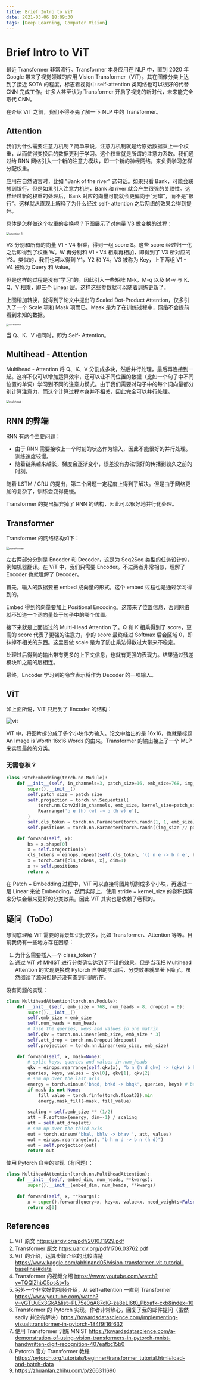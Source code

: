 ```yaml
---
title: Brief Intro to ViT
date: 2021-03-06 18:09:30
tags: [Deep Learning, Computer Vision]
---
```


# Brief Intro to ViT

最近 Transformer 非常流行。Transformer 本身应用在 NLP 中，直到 2020 年 Google 带来了视觉领域的应用 Vision Transformer（ViT）。其在图像分类上达到了接近 SOTA 的程度，标志着视觉中 self-attention 类网络也可以很好的代替 CNN 完成工作。许多人甚至认为 Transformer 开启了视觉的新时代，未来能完全取代 CNN。

在介绍 ViT 之前，我们不得不先了解一下 NLP 中的 Transformer。

## Attention

我们为什么需要注意力机制？简单来说，注意力机制就是给原始数据乘上一个权重，从而使得变换后的数据更利于学习。这个权重就是所谓的注意力系数。我们通过给 RNN 网络引入一个新的注意力模块，即一个新的神经网络，来负责学习怎样分配权重。

应用在自然语言时，比如 "Bank of the river" 这句话。如果只看 Bank，可能会联想到银行。但是如果引入注意力机制，Bank 和 river 就会产生很强的关联性。这样经过新的权重的处理后，Bank 对应的向量可能就会更偏向于“河岸”，而不是“银行”。这样就从直观上解释了为什么经过 self- attention 之后网络的效果会得到提升。

具体是怎样做这个权重的变换呢？下图展示了对向量 V3 做变换的过程：

<img src="/img/brief-vit/attention-1.jpg" alt="attention-1" style="zoom:50%;" />

V3 分别和所有的向量 V1 - V4 相乘，得到一组 score S。这些 score 经过归一化之后即得到了权重 W。W 再分别和 V1 - V4 相乘再相加，即得到了 V3 所对应的 Y3。类似的，我们也可以得到 Y1，Y2 和 Y4。V3 被称为 Key，上下两组 V1 - V4 被称为 Query 和 Value。

但是这样的过程是没有“学习”的。因此引入一些矩阵 M-k，M-q 以及 M-v 与 K、Q、V 相乘，即三个 Linear 层。这样这些参数就可以随着训练更新了。

上图稍加转换，就得到了论文中提出的 Scaled Dot-Product Attention，仅多引入了一个 Scale 项和 Mask 项而已。Mask 是为了在训练过程中，网络不会提前看到未知的数据。

<img src="/img/brief-vit/dot-attention.png" alt="dot-attention" style="zoom:40%;" />

当 Q、K、V 相同时，即为 Self- Attention。

## Multihead - Attention

Multihead - Attention 将 Q、K、V 分割成多块，然后并行处理，最后再连接到一起。这样不仅可以增加运算效率，还可以让不同位置的数据（比如一个句子中不同位置的单词）学习到不同的注意力模式。由于我们需要对句子中的每个词向量都分别计算注意力，而这个计算过程本身并不相关，因此完全可以并行处理。

<img src="/img/brief-vit/multihead.png" alt="multihead" style="zoom:50%;" />

## RNN 的弊端

RNN 有两个主要问题：

- 由于 RNN 需要接收上一个时刻的状态作为输入，因此不能很好的并行处理。训练速度较慢。
- 随着链条越来越长，梯度会逐渐变小，误差没有办法很好的传播到较久之前的时刻。

随着 LSTM / GRU 的提出，第二个问题一定程度上得到了解决。但是由于网络更加的复杂了，训练会变得更慢。

Transformer 的提出摒弃掉了 RNN 的结构，因此可以很好地并行化处理。

## Transformer

Transformer 的网络结构如下：

<img src="/img/brief-vit/transformer.png" alt="transformer" style="zoom:50%;" />

左右两部分分别是 Encoder 和 Decoder，这是为 Seq2Seq 类型的任务设计的，例如机器翻译。在 ViT 中，我们只需要 Encoder。不过两者非常相似，理解了 Encoder 也就理解了 Decoder。

首先，输入的数据要被 embed 成向量的形式，这个 embed 过程也是通过学习得到的。

Embed 得到的向量要加上 Positional Encoding。这带来了位置信息，否则网络就不知道一个词向量处于句子中的哪个位置。

接下来就是上面谈过的 Multi-Head Attention 了。Q 和 K 相乘得到了 score，更高的 score 代表了更强的注意力，小的 score 最终经过 Softmax 后会区域 0，即抹掉不相关的东西。这里要做 scale 是为了防止乘法得数过大带来不稳定。

处理过后得到的输出带有更多的上下文信息，也就有更强的表现力。结果通过残差模块和之前的层相连。

最终，Encoder 学习到的隐含表示将作为 Decoder 的一项输入。

## ViT

如上面所说，ViT 只用到了 Encoder 的结构：

![vit](/img/brief-vit/vit.png)

ViT 中，将图片拆分成了多个小块作为输入。论文中给出的是 16x16，也就是标题 An Image is Worth 16x16 Words 的由来。Transformer 的输出接上了一个 MLP 来实现最终的分类。

### 无需卷积？

```python
class PatchEmbedding(torch.nn.Module):
    def __init__(self, in_channels=3, patch_size=16, emb_size=768, img_size=224):
        super().__init__()
        self.patch_size = patch_size
        self.projection = torch.nn.Sequential(
            torch.nn.Conv2d(in_channels, emb_size, kernel_size=patch_size, stride=patch_size),
            Rearrange('b e (h) (w) -> b (h w) e'),
        )
        self.cls_token = torch.nn.Parameter(torch.randn(1, 1, emb_size))
        self.positions = torch.nn.Parameter(torch.randn((img_size // patch_size) ** 2 + 1, emb_size)) 

    def forward(self, x):
        bs = x.shape[0]
        x = self.projection(x)
        cls_tokens = einops.repeat(self.cls_token, '() n e -> b n e', b=bs)
        x = torch.cat([cls_tokens, x], dim=1)
        x += self.positions
        return x
```

在 Patch + Embedding 过程中，ViT 可以直接将图片切割成多个小块，再通过一层 Linear 来做 Embedding。然而实际上，使用 stride = kernel_size 的卷积运算来分块会带来更好的分类效果。因此 ViT 其实也是依赖了卷积的。

## 疑问（ToDo）

想彻底理解 ViT 需要的背景知识比较多，比如 Transformer、Attention 等等。目前我仍有一些地方存在困惑：

1. 为什么需要插入一个 class_token？
2. 通过 ViT 对 MNIST 进行分类确实达到了不错的效果。但是当我把 Multihead Attention 的实现更换成 Pytorch 自带的实现后，分类效果就显著下降了。虽然阅读了源码但是还没有查到问题所在。

没有问题的实现：

```python
class MultiheadAttention(torch.nn.Module):
    def __init__(self, emb_size = 768, num_heads = 8, dropout = 0):
        super().__init__()
        self.emb_size = emb_size
        self.num_heads = num_heads
        # fuse the queries, keys and values in one matrix
        self.qkv = torch.nn.Linear(emb_size, emb_size * 3)
        self.att_drop = torch.nn.Dropout(dropout)
        self.projection = torch.nn.Linear(emb_size, emb_size)
        
    def forward(self, x, mask=None):
        # split keys, queries and values in num_heads
        qkv = einops.rearrange(self.qkv(x), "b n (h d qkv) -> (qkv) b h n d", h=self.num_heads, qkv=3)
        queries, keys, values = qkv[0], qkv[1], qkv[2]
        # sum up over the last axis
        energy = torch.einsum('bhqd, bhkd -> bhqk', queries, keys) # batch, num_heads, query_len, key_len
        if mask is not None:
            fill_value = torch.finfo(torch.float32).min
            energy.mask_fill(~mask, fill_value)
            
        scaling = self.emb_size ** (1/2)
        att = F.softmax(energy, dim=-1) / scaling
        att = self.att_drop(att)
        # sum up over the third axis
        out = torch.einsum('bhal, bhlv -> bhav ', att, values)
        out = einops.rearrange(out, "b h n d -> b n (h d)")
        out = self.projection(out)
        return out
```

使用 Pytorch 自带的实现（有问题）：

```python
class MultiheadAttention(torch.nn.MultiheadAttention):
    def __init__(self, embed_dim, num_heads, **kwargs):
        super().__init__(embed_dim, num_heads, **kwargs)
    
    def forward(self, x, **kwargs):
        x = super().forward(query=x, key=x, value=x, need_weights=False, **kwargs)
        return x[0]
```

## References

1. ViT 原文 https://arxiv.org/pdf/2010.11929.pdf
2. Transformer 原文 https://arxiv.org/pdf/1706.03762.pdf
3. ViT 的介绍，运算步骤介绍的比较清楚 https://www.kaggle.com/abhinand05/vision-transformer-vit-tutorial-baseline/#data
4. Transformer 的视频介绍 https://www.youtube.com/watch?v=TQQlZhbC5ps&t=1s
5. 另外一个非常好的视频介绍，从 self-attention 一直到 Transformer https://www.youtube.com/watch?v=yGTUuEx3GkA&list=PL75e0qA87dlG-za8eLI6t0_Pbxafk-cxb&index=10
6. Transformer 的 Pytorch 实现。作者非常热心，回复了我的邮件提问（虽然 sadly 并没有解决）https://towardsdatascience.com/implementing-visualttransformer-in-pytorch-184f9f16f632
7. 使用 Transformer 训练 MNIST https://towardsdatascience.com/a-demonstration-of-using-vision-transformers-in-pytorch-mnist-handwritten-digit-recognition-407eafbc15b0
8. Pytorch 官方 Transformer 教程 https://pytorch.org/tutorials/beginner/transformer_tutorial.html#load-and-batch-data
9. https://zhuanlan.zhihu.com/p/266311690